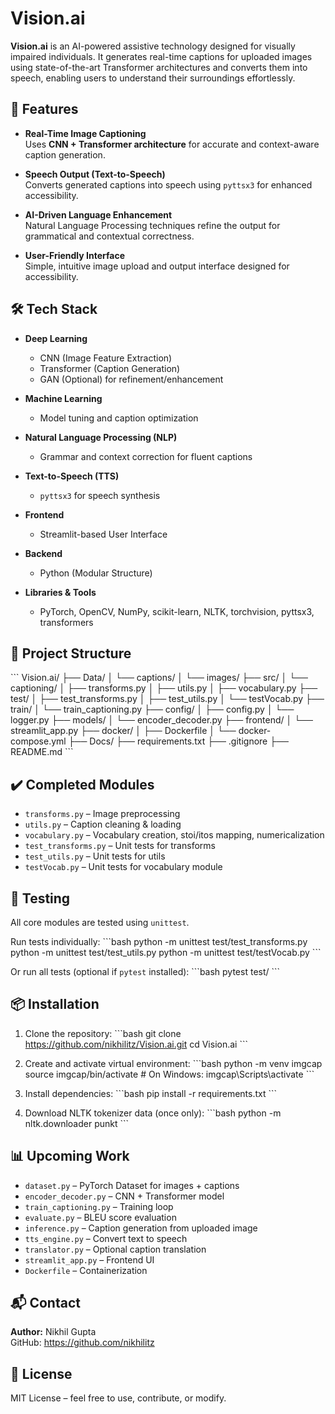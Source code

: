 # Vision.ai

**Vision.ai** is an AI-powered assistive technology designed for visually impaired individuals. It generates real-time captions for uploaded images using state-of-the-art Transformer architectures and converts them into speech, enabling users to understand their surroundings effortlessly.

## 🚀 Features

- **Real-Time Image Captioning**  
  Uses **CNN + Transformer architecture** for accurate and context-aware caption generation.

- **Speech Output (Text-to-Speech)**  
  Converts generated captions into speech using `pyttsx3` for enhanced accessibility.

- **AI-Driven Language Enhancement**  
  Natural Language Processing techniques refine the output for grammatical and contextual correctness.

- **User-Friendly Interface**  
  Simple, intuitive image upload and output interface designed for accessibility.

## 🛠️ Tech Stack

- **Deep Learning**
  - CNN (Image Feature Extraction)
  - Transformer (Caption Generation)
  - GAN (Optional) for refinement/enhancement

- **Machine Learning**
  - Model tuning and caption optimization

- **Natural Language Processing (NLP)**
  - Grammar and context correction for fluent captions

- **Text-to-Speech (TTS)**
  - `pyttsx3` for speech synthesis

- **Frontend**
  - Streamlit-based User Interface

- **Backend**
  - Python (Modular Structure)

- **Libraries & Tools**
  - PyTorch, OpenCV, NumPy, scikit-learn, NLTK, torchvision, pyttsx3, transformers

## 📂 Project Structure

\`\`\`
Vision.ai/
├── Data/
│   └── captions/
│   └── images/
├── src/
│   └── captioning/
│       ├── transforms.py
│       ├── utils.py
│       ├── vocabulary.py
├── test/
│   ├── test_transforms.py
│   ├── test_utils.py
│   └── testVocab.py
├── train/
│   └── train_captioning.py
├── config/
│   ├── config.py
│   └── logger.py
├── models/
│   └── encoder_decoder.py
├── frontend/
│   └── streamlit_app.py
├── docker/
│   ├── Dockerfile
│   └── docker-compose.yml
├── Docs/
├── requirements.txt
├── .gitignore
├── README.md
\`\`\`

## ✔️ Completed Modules

- `transforms.py` – Image preprocessing  
- `utils.py` – Caption cleaning & loading  
- `vocabulary.py` – Vocabulary creation, stoi/itos mapping, numericalization  
- `test_transforms.py` – Unit tests for transforms  
- `test_utils.py` – Unit tests for utils  
- `testVocab.py` – Unit tests for vocabulary module

## 🧪 Testing

All core modules are tested using `unittest`.

Run tests individually:
\`\`\`bash
python -m unittest test/test_transforms.py
python -m unittest test/test_utils.py
python -m unittest test/testVocab.py
\`\`\`

Or run all tests (optional if `pytest` installed):
\`\`\`bash
pytest test/
\`\`\`

## 📦 Installation

1. Clone the repository:
\`\`\`bash
git clone https://github.com/nikhilitz/Vision.ai.git
cd Vision.ai
\`\`\`

2. Create and activate virtual environment:
\`\`\`bash
python -m venv imgcap
source imgcap/bin/activate  # On Windows: imgcap\Scripts\activate
\`\`\`

3. Install dependencies:
\`\`\`bash
pip install -r requirements.txt
\`\`\`

4. Download NLTK tokenizer data (once only):
\`\`\`bash
python -m nltk.downloader punkt
\`\`\`

## 📊 Upcoming Work

- `dataset.py` – PyTorch Dataset for images + captions  
- `encoder_decoder.py` – CNN + Transformer model  
- `train_captioning.py` – Training loop  
- `evaluate.py` – BLEU score evaluation  
- `inference.py` – Caption generation from uploaded image  
- `tts_engine.py` – Convert text to speech  
- `translator.py` – Optional caption translation  
- `streamlit_app.py` – Frontend UI  
- `Dockerfile` – Containerization

## 📬 Contact

**Author:** Nikhil Gupta  
GitHub: https://github.com/nikhilitz

## 📝 License

MIT License – feel free to use, contribute, or modify.

